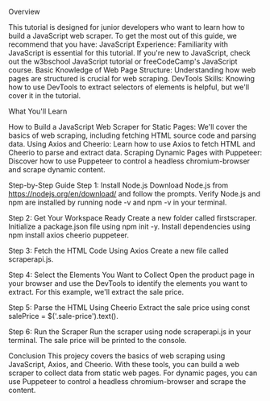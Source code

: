 Overview

This tutorial is designed for junior developers who want to learn how to build a JavaScript web scraper. To get the most out of this guide, we recommend that you have:
JavaScript Experience: Familiarity with JavaScript is essential for this tutorial. If you're new to JavaScript, check out the w3bschool JavaScript tutorial or freeCodeCamp's JavaScript course.
Basic Knowledge of Web Page Structure: Understanding how web pages are structured is crucial for web scraping.
DevTools Skills: Knowing how to use DevTools to extract selectors of elements is helpful, but we'll cover it in the tutorial.

What You'll Learn

How to Build a JavaScript Web Scraper for Static Pages: We'll cover the basics of web scraping, including fetching HTML source code and parsing data.
Using Axios and Cheerio: Learn how to use Axios to fetch HTML and Cheerio to parse and extract data.
Scraping Dynamic Pages with Puppeteer: Discover how to use Puppeteer to control a headless chromium-browser and scrape dynamic content.

Step-by-Step Guide
Step 1: Install Node.js
Download Node.js from https://nodejs.org/en/download/ and follow the prompts.
Verify Node.js and npm are installed by running node -v and npm -v in your terminal.

Step 2: Get Your Workspace Ready
Create a new folder called firstscraper.
Initialize a package.json file using npm init -y.
Install dependencies using npm install axios cheerio puppeteer.

Step 3: Fetch the HTML Code Using Axios
Create a new file called scraperapi.js.

Step 4: Select the Elements You Want to Collect
Open the product page in your browser and use the DevTools to identify the elements you want to extract.
For this example, we'll extract the sale price.

Step 5: Parse the HTML Using Cheerio
Extract the sale price using const salePrice = $('.sale-price').text().

Step 6: Run the Scraper
Run the scraper using node scraperapi.js in your terminal.
The sale price will be printed to the console.

Conclusion
This projecy covers the basics of web scraping using JavaScript, Axios, and Cheerio. With these tools, you can build a web scraper to collect data from static web pages. For dynamic pages, you can use Puppeteer to control a headless chromium-browser and scrape the content.
